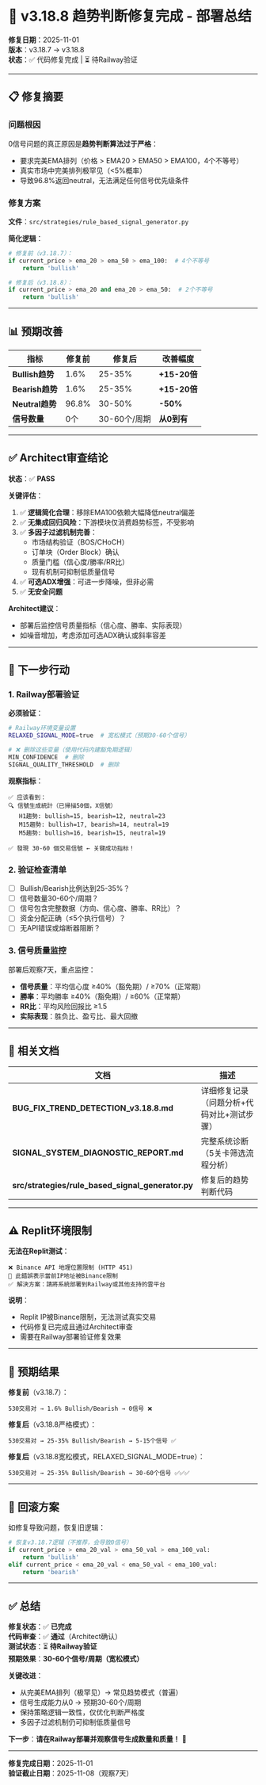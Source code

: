 # 🎯 v3.18.8 趋势判断修复完成 - 部署总结

**修复日期**：2025-11-01  
**版本**：v3.18.7 → v3.18.8  
**状态**：✅ 代码修复完成 | ⏳ 待Railway验证

---

## 📋 修复摘要

### **问题根因**
0信号问题的真正原因是**趋势判断算法过于严格**：
- 要求完美EMA排列（价格 > EMA20 > EMA50 > EMA100，4个不等号）
- 真实市场中完美排列极罕见（<5%概率）
- 导致96.8%返回neutral，无法满足任何信号优先级条件

### **修复方案**
**文件**：`src/strategies/rule_based_signal_generator.py`

**简化逻辑**：
```python
# 修复前（v3.18.7）：
if current_price > ema_20 > ema_50 > ema_100:  # 4个不等号
    return 'bullish'

# 修复后（v3.18.8）：
if current_price > ema_20 and ema_20 > ema_50:  # 2个不等号
    return 'bullish'
```

---

## 📊 预期改善

| 指标 | 修复前 | 修复后 | 改善幅度 |
|------|--------|--------|----------|
| **Bullish趋势** | 1.6% | 25-35% | **+15-20倍** |
| **Bearish趋势** | 1.6% | 25-35% | **+15-20倍** |
| **Neutral趋势** | 96.8% | 30-50% | **-50%** |
| **信号数量** | 0个 | 30-60个/周期 | **从0到有** |

---

## ✅ Architect审查结论

**状态**：✅ **PASS**

**关键评估**：
1. ✅ **逻辑简化合理**：移除EMA100依赖大幅降低neutral偏差
2. ✅ **无集成回归风险**：下游模块仅消费趋势标签，不受影响
3. ✅ **多因子过滤机制完善**：
   - 市场结构验证（BOS/CHoCH）
   - 订单块（Order Block）确认
   - 质量门槛（信心度/勝率/RR比）
   - 现有机制可抑制低质量信号
4. ✅ **可选ADX增强**：可进一步降噪，但非必需
5. ✅ **无安全问题**

**Architect建议**：
- 部署后监控信号质量指标（信心度、勝率、实际表现）
- 如噪音增加，考虑添加可选ADX确认或斜率容差

---

## 🚀 下一步行动

### **1. Railway部署验证**

**必须验证**：
```bash
# Railway环境变量设置
RELAXED_SIGNAL_MODE=true  # 宽松模式（预期30-60个信号）

# ❌ 删除这些变量（使用代码内建豁免期逻辑）
MIN_CONFIDENCE  # 删除
SIGNAL_QUALITY_THRESHOLD  # 删除
```

**观察指标**：
```
✅ 应该看到：
🔍 信號生成統計（已掃描50個，X信號）
   H1趨勢: bullish=15, bearish=12, neutral=23
   M15趨勢: bullish=17, bearish=14, neutral=19
   M5趨勢: bullish=16, bearish=15, neutral=19

✅ 發現 30-60 個交易信號 ← 关键成功指标！
```

### **2. 验证检查清单**

- [ ] Bullish/Bearish比例达到25-35%？
- [ ] 信号数量30-60个/周期？
- [ ] 信号包含完整数据（方向、信心度、勝率、RR比）？
- [ ] 资金分配正确（≤5个执行信号）？
- [ ] 无API错误或熔断器阻断？

### **3. 信号质量监控**

部署后观察7天，重点监控：
- **信号质量**：平均信心度 ≥40%（豁免期）/ ≥70%（正常期）
- **勝率**：平均勝率 ≥40%（豁免期）/ ≥60%（正常期）
- **RR比**：平均风险回报比 ≥1.5
- **实际表现**：胜负比、盈亏比、最大回撤

---

## 📄 相关文档

| 文档 | 描述 |
|------|------|
| **BUG_FIX_TREND_DETECTION_v3.18.8.md** | 详细修复记录（问题分析+代码对比+测试步骤） |
| **SIGNAL_SYSTEM_DIAGNOSTIC_REPORT.md** | 完整系统诊断（5关卡筛选流程分析） |
| **src/strategies/rule_based_signal_generator.py** | 修复后的趋势判断代码 |

---

## ⚠️ Replit环境限制

**无法在Replit测试**：
```
❌ Binance API 地理位置限制 (HTTP 451)
📍 此錯誤表示當前IP地址被Binance限制
✅ 解決方案：請將系統部署到Railway或其他支持的雲平台
```

**说明**：
- Replit IP被Binance限制，无法测试真实交易
- 代码修复已完成且通过Architect审查
- 需要在Railway部署验证修复效果

---

## 🎯 预期结果

**修复前**（v3.18.7）：
```
530交易对 → 1.6% Bullish/Bearish → 0信号 ❌
```

**修复后**（v3.18.8严格模式）：
```
530交易对 → 25-35% Bullish/Bearish → 5-15个信号 ✅
```

**修复后**（v3.18.8宽松模式，RELAXED_SIGNAL_MODE=true）：
```
530交易对 → 25-35% Bullish/Bearish → 30-60个信号 ✅✅✅
```

---

## 🔧 回滚方案

如修复导致问题，恢复旧逻辑：
```python
# 恢复v3.18.7逻辑（不推荐，会导致0信号）
if current_price > ema_20_val > ema_50_val > ema_100_val:
    return 'bullish'
elif current_price < ema_20_val < ema_50_val < ema_100_val:
    return 'bearish'
```

---

## ✅ 总结

**修复状态**：✅ **已完成**  
**代码审查**：✅ **通过**（Architect确认）  
**测试状态**：⏳ **待Railway验证**  
**预期效果**：**30-60个信号/周期（宽松模式）**

**关键改进**：
- 从完美EMA排列（极罕见）→ 常见趋势模式（普遍）
- 信号生成能力从0 → 预期30-60个/周期
- 保持策略逻辑一致性，仅优化判断严格度
- 多因子过滤机制仍可抑制低质量信号

**下一步**：**请在Railway部署并观察信号生成数量和质量！** 🚀

---

**修复完成日期**：2025-11-01  
**验证截止日期**：2025-11-08（观察7天）
